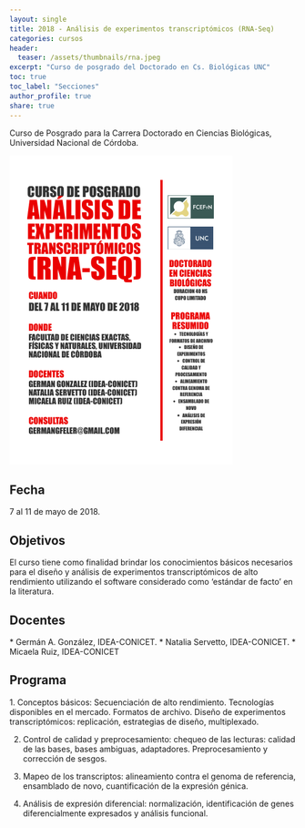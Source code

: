 ```yaml
---
layout: single
title: 2018 - Análisis de experimentos transcriptómicos (RNA-Seq)
categories: cursos
header:
  teaser: /assets/thumbnails/rna.jpeg
excerpt: "Curso de posgrado del Doctorado en Cs. Biológicas UNC" 
toc: true
toc_label: "Secciones"
author_profile: true
share: true
---
```


Curso de Posgrado para la Carrera Doctorado en Ciencias Biológicas, Universidad Nacional de Córdoba.


![flyer](/assets/img/cursos/flyer-rna-seq.png)

<h2>Fecha</h2>
7 al 11 de mayo de 2018.

<h2>Objetivos</h2>
El curso tiene como finalidad brindar los conocimientos básicos necesarios para el diseño y análisis de experimentos transcriptómicos de alto rendimiento utilizando el software considerado como ‘estándar de facto’ en la literatura.

<h2>Docentes</h2>
* Germán A. González, IDEA-CONICET. 
* Natalia Servetto, IDEA-CONICET.
* Micaela Ruiz, IDEA-CONICET

<h2>Programa</h2>
1. Conceptos básicos: Secuenciación de alto rendimiento. Tecnologías disponibles en el
mercado. Formatos de archivo. Diseño de experimentos transcriptómicos: replicación,
estrategias de diseño, multiplexado.

2. Control de calidad y preprocesamiento: chequeo de las lecturas: calidad de las bases,
bases ambiguas, adaptadores. Preprocesamiento y corrección de sesgos.

3. Mapeo de los transcriptos: alineamiento contra el genoma de referencia, ensamblado
de novo, cuantificación de la expresión génica.

4. Análisis de expresión diferencial: normalización, identificación de genes
diferencialmente expresados y análisis funcional.
